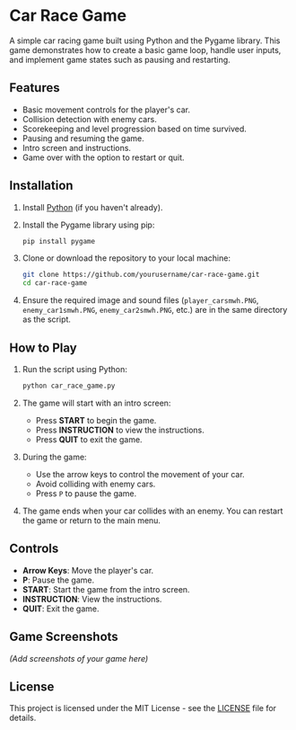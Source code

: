 # Car Race Game

A simple car racing game built using Python and the Pygame library. This game demonstrates how to create a basic game loop, handle user inputs, and implement game states such as pausing and restarting.

## Features
- Basic movement controls for the player's car.
- Collision detection with enemy cars.
- Scorekeeping and level progression based on time survived.
- Pausing and resuming the game.
- Intro screen and instructions.
- Game over with the option to restart or quit.

## Installation

1. Install [Python](https://www.python.org/) (if you haven't already).
2. Install the Pygame library using pip:

    ```bash
    pip install pygame
    ```

3. Clone or download the repository to your local machine:

    ```bash
    git clone https://github.com/yourusername/car-race-game.git
    cd car-race-game
    ```

4. Ensure the required image and sound files (`player_carsmwh.PNG`, `enemy_car1smwh.PNG`, `enemy_car2smwh.PNG`, etc.) are in the same directory as the script.

## How to Play

1. Run the script using Python:

    ```bash
    python car_race_game.py
    ```

2. The game will start with an intro screen:
   - Press **START** to begin the game.
   - Press **INSTRUCTION** to view the instructions.
   - Press **QUIT** to exit the game.

3. During the game:
   - Use the arrow keys to control the movement of your car.
   - Avoid colliding with enemy cars.
   - Press `P` to pause the game.

4. The game ends when your car collides with an enemy. You can restart the game or return to the main menu.

## Controls
- **Arrow Keys**: Move the player's car.
- **P**: Pause the game.
- **START**: Start the game from the intro screen.
- **INSTRUCTION**: View the instructions.
- **QUIT**: Exit the game.

## Game Screenshots

*(Add screenshots of your game here)*

## License

This project is licensed under the MIT License - see the [LICENSE](LICENSE) file for details.





